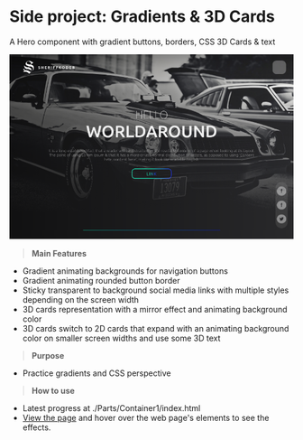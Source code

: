 # Side project: Gradients & 3D Cards
A Hero component with gradient buttons, borders, CSS 3D Cards & text

![screenshot](screenshot.png)

>**Main Features**
- Gradient animating backgrounds for navigation buttons
- Gradient animating rounded button border
- Sticky transparent to background social media links with multiple styles depending on the screen width
- 3D cards representation with a mirror effect and animating background color
- 3D cards switch to 2D cards that expand with an animating background color on smaller screen widths and use some 3D text

>**Purpose**
- Practice gradients and CSS perspective

>**How to use**
- Latest progress at ./Parts/Container1/index.html
- [View the page](https://htmlpreview.github.io/?https://github.com/SheriffKoder/Side-Project--Gradients-3D-Cards/blob/main/Parts/Container1/index.html) and hover over the web page's elements to see the effects.